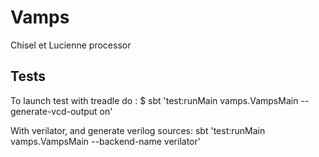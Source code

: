 # Vamps
Chisel et Lucienne processor

## Tests

To launch test with treadle do :
$ sbt 'test:runMain vamps.VampsMain --generate-vcd-output on'

With verilator, and generate verilog sources:
sbt 'test:runMain vamps.VampsMain --backend-name verilator'
